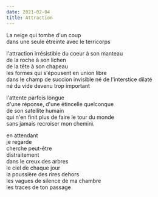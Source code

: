 ```yaml
---
date: 2021-02-04
title: Attraction
---
```


La neige qui tombe d'un coup\
dans une seule étreinte avec le terricorps



l'attraction irrésistible du coeur à son manteau\
de la roche à son lichen\
de la tête à son chapeau\
les formes qui s'épousent en union libre\
dans le champ de succion invisible né de l'interstice dilaté\
né du vide devenu trop important



l'attente parfois longue\
d'une réponse, d'une étincelle quelconque\
de son satellite humain\
qui n'en finit plus de faire le tour du monde\
sans jamais recroiser mon chemin\



en attendant\
je regarde\
cherche peut-être\
distraitement\
dans le creux des arbres\
le ciel de chaque jour\
la poussière des rires dehors\
les vagues de silence de ma chambre\
les traces de ton passage



